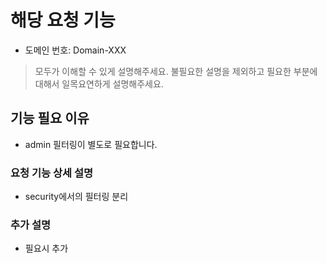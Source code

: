 # 해당 요청 기능
- 도메인 번호: Domain-XXX

>
> 모두가 이해할 수 있게 설명해주세요.
> 불필요한 설명을 제외하고 필요한 부분에 대해서 일목요연하게 설명해주세요.
>

## 기능 필요 이유
- admin 필터링이 별도로 필요합니다.

### 요청 기능 상세 설명
- security에서의 필터링 분리

### 추가 설명
- 필요시 추가
